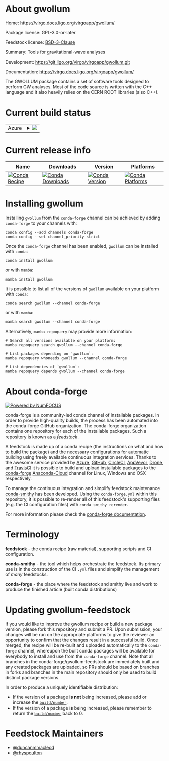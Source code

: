 About gwollum
=============

Home: https://virgo.docs.ligo.org/virgoapp/gwollum/

Package license: GPL-3.0-or-later

Feedstock license: [BSD-3-Clause](https://github.com/conda-forge/gwollum-feedstock/blob/main/LICENSE.txt)

Summary: Tools for gravitational-wave analyses

Development: https://git.ligo.org/virgo/virgoapp/gwollum.git

Documentation: https://virgo.docs.ligo.org/virgoapp/gwollum/

The GWOLLUM package contains a set of software tools designed to perform
GW analyses.  Most of the code source is written with the C++ language
and it also heavily relies on the CERN ROOT libraries (also C++).


Current build status
====================


<table>
    
  <tr>
    <td>Azure</td>
    <td>
      <details>
        <summary>
          <a href="https://dev.azure.com/conda-forge/feedstock-builds/_build/latest?definitionId=8797&branchName=main">
            <img src="https://dev.azure.com/conda-forge/feedstock-builds/_apis/build/status/gwollum-feedstock?branchName=main">
          </a>
        </summary>
        <table>
          <thead><tr><th>Variant</th><th>Status</th></tr></thead>
          <tbody><tr>
              <td>linux_64_root_base6.26.0</td>
              <td>
                <a href="https://dev.azure.com/conda-forge/feedstock-builds/_build/latest?definitionId=8797&branchName=main">
                  <img src="https://dev.azure.com/conda-forge/feedstock-builds/_apis/build/status/gwollum-feedstock?branchName=main&jobName=linux&configuration=linux_64_root_base6.26.0" alt="variant">
                </a>
              </td>
            </tr><tr>
              <td>linux_64_root_base6.26.2</td>
              <td>
                <a href="https://dev.azure.com/conda-forge/feedstock-builds/_build/latest?definitionId=8797&branchName=main">
                  <img src="https://dev.azure.com/conda-forge/feedstock-builds/_apis/build/status/gwollum-feedstock?branchName=main&jobName=linux&configuration=linux_64_root_base6.26.2" alt="variant">
                </a>
              </td>
            </tr><tr>
              <td>osx_64_root_base6.26.0</td>
              <td>
                <a href="https://dev.azure.com/conda-forge/feedstock-builds/_build/latest?definitionId=8797&branchName=main">
                  <img src="https://dev.azure.com/conda-forge/feedstock-builds/_apis/build/status/gwollum-feedstock?branchName=main&jobName=osx&configuration=osx_64_root_base6.26.0" alt="variant">
                </a>
              </td>
            </tr><tr>
              <td>osx_64_root_base6.26.2</td>
              <td>
                <a href="https://dev.azure.com/conda-forge/feedstock-builds/_build/latest?definitionId=8797&branchName=main">
                  <img src="https://dev.azure.com/conda-forge/feedstock-builds/_apis/build/status/gwollum-feedstock?branchName=main&jobName=osx&configuration=osx_64_root_base6.26.2" alt="variant">
                </a>
              </td>
            </tr>
          </tbody>
        </table>
      </details>
    </td>
  </tr>
</table>

Current release info
====================

| Name | Downloads | Version | Platforms |
| --- | --- | --- | --- |
| [![Conda Recipe](https://img.shields.io/badge/recipe-gwollum-green.svg)](https://anaconda.org/conda-forge/gwollum) | [![Conda Downloads](https://img.shields.io/conda/dn/conda-forge/gwollum.svg)](https://anaconda.org/conda-forge/gwollum) | [![Conda Version](https://img.shields.io/conda/vn/conda-forge/gwollum.svg)](https://anaconda.org/conda-forge/gwollum) | [![Conda Platforms](https://img.shields.io/conda/pn/conda-forge/gwollum.svg)](https://anaconda.org/conda-forge/gwollum) |

Installing gwollum
==================

Installing `gwollum` from the `conda-forge` channel can be achieved by adding `conda-forge` to your channels with:

```
conda config --add channels conda-forge
conda config --set channel_priority strict
```

Once the `conda-forge` channel has been enabled, `gwollum` can be installed with `conda`:

```
conda install gwollum
```

or with `mamba`:

```
mamba install gwollum
```

It is possible to list all of the versions of `gwollum` available on your platform with `conda`:

```
conda search gwollum --channel conda-forge
```

or with `mamba`:

```
mamba search gwollum --channel conda-forge
```

Alternatively, `mamba repoquery` may provide more information:

```
# Search all versions available on your platform:
mamba repoquery search gwollum --channel conda-forge

# List packages depending on `gwollum`:
mamba repoquery whoneeds gwollum --channel conda-forge

# List dependencies of `gwollum`:
mamba repoquery depends gwollum --channel conda-forge
```


About conda-forge
=================

[![Powered by
NumFOCUS](https://img.shields.io/badge/powered%20by-NumFOCUS-orange.svg?style=flat&colorA=E1523D&colorB=007D8A)](https://numfocus.org)

conda-forge is a community-led conda channel of installable packages.
In order to provide high-quality builds, the process has been automated into the
conda-forge GitHub organization. The conda-forge organization contains one repository
for each of the installable packages. Such a repository is known as a *feedstock*.

A feedstock is made up of a conda recipe (the instructions on what and how to build
the package) and the necessary configurations for automatic building using freely
available continuous integration services. Thanks to the awesome service provided by
[Azure](https://azure.microsoft.com/en-us/services/devops/), [GitHub](https://github.com/),
[CircleCI](https://circleci.com/), [AppVeyor](https://www.appveyor.com/),
[Drone](https://cloud.drone.io/welcome), and [TravisCI](https://travis-ci.com/)
it is possible to build and upload installable packages to the
[conda-forge](https://anaconda.org/conda-forge) [Anaconda-Cloud](https://anaconda.org/)
channel for Linux, Windows and OSX respectively.

To manage the continuous integration and simplify feedstock maintenance
[conda-smithy](https://github.com/conda-forge/conda-smithy) has been developed.
Using the ``conda-forge.yml`` within this repository, it is possible to re-render all of
this feedstock's supporting files (e.g. the CI configuration files) with ``conda smithy rerender``.

For more information please check the [conda-forge documentation](https://conda-forge.org/docs/).

Terminology
===========

**feedstock** - the conda recipe (raw material), supporting scripts and CI configuration.

**conda-smithy** - the tool which helps orchestrate the feedstock.
                   Its primary use is in the construction of the CI ``.yml`` files
                   and simplify the management of *many* feedstocks.

**conda-forge** - the place where the feedstock and smithy live and work to
                  produce the finished article (built conda distributions)


Updating gwollum-feedstock
==========================

If you would like to improve the gwollum recipe or build a new
package version, please fork this repository and submit a PR. Upon submission,
your changes will be run on the appropriate platforms to give the reviewer an
opportunity to confirm that the changes result in a successful build. Once
merged, the recipe will be re-built and uploaded automatically to the
`conda-forge` channel, whereupon the built conda packages will be available for
everybody to install and use from the `conda-forge` channel.
Note that all branches in the conda-forge/gwollum-feedstock are
immediately built and any created packages are uploaded, so PRs should be based
on branches in forks and branches in the main repository should only be used to
build distinct package versions.

In order to produce a uniquely identifiable distribution:
 * If the version of a package **is not** being increased, please add or increase
   the [``build/number``](https://docs.conda.io/projects/conda-build/en/latest/resources/define-metadata.html#build-number-and-string).
 * If the version of a package **is** being increased, please remember to return
   the [``build/number``](https://docs.conda.io/projects/conda-build/en/latest/resources/define-metadata.html#build-number-and-string)
   back to 0.

Feedstock Maintainers
=====================

* [@duncanmmacleod](https://github.com/duncanmmacleod/)
* [@rhyspoulton](https://github.com/rhyspoulton/)

